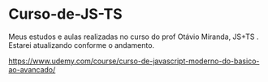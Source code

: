 # Curso-de-JS-TS
Meus estudos e aulas realizadas no curso do prof Otávio Miranda,  JS+TS . Estarei atualizando conforme o andamento.

https://www.udemy.com/course/curso-de-javascript-moderno-do-basico-ao-avancado/
